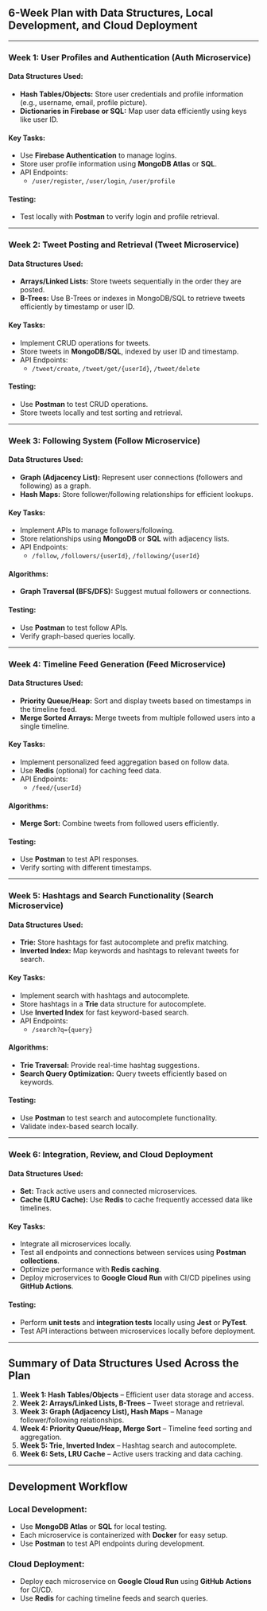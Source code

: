 

## **6-Week Plan with Data Structures, Local Development, and Cloud Deployment**

---

### **Week 1: User Profiles and Authentication (Auth Microservice)**

#### **Data Structures Used:**
- **Hash Tables/Objects:** Store user credentials and profile information (e.g., username, email, profile picture).
- **Dictionaries in Firebase or SQL:** Map user data efficiently using keys like user ID.

#### **Key Tasks:**
- Use **Firebase Authentication** to manage logins.
- Store user profile information using **MongoDB Atlas** or **SQL**.
- API Endpoints:  
  - `/user/register`, `/user/login`, `/user/profile`

#### **Testing:**
- Test locally with **Postman** to verify login and profile retrieval.
  
---

### **Week 2: Tweet Posting and Retrieval (Tweet Microservice)**

#### **Data Structures Used:**
- **Arrays/Linked Lists:** Store tweets sequentially in the order they are posted.
- **B-Trees:** Use B-Trees or indexes in MongoDB/SQL to retrieve tweets efficiently by timestamp or user ID.

#### **Key Tasks:**
- Implement CRUD operations for tweets.
- Store tweets in **MongoDB/SQL**, indexed by user ID and timestamp.
- API Endpoints:  
  - `/tweet/create`, `/tweet/get/{userId}`, `/tweet/delete`

#### **Testing:**
- Use **Postman** to test CRUD operations.
- Store tweets locally and test sorting and retrieval.

---

### **Week 3: Following System (Follow Microservice)**

#### **Data Structures Used:**
- **Graph (Adjacency List):** Represent user connections (followers and following) as a graph.
- **Hash Maps:** Store follower/following relationships for efficient lookups.

#### **Key Tasks:**
- Implement APIs to manage followers/following.
- Store relationships using **MongoDB** or **SQL** with adjacency lists.
- API Endpoints:  
  - `/follow`, `/followers/{userId}`, `/following/{userId}`

#### **Algorithms:**
- **Graph Traversal (BFS/DFS):** Suggest mutual followers or connections.

#### **Testing:**
- Use **Postman** to test follow APIs.
- Verify graph-based queries locally.

---

### **Week 4: Timeline Feed Generation (Feed Microservice)**

#### **Data Structures Used:**
- **Priority Queue/Heap:** Sort and display tweets based on timestamps in the timeline feed.
- **Merge Sorted Arrays:** Merge tweets from multiple followed users into a single timeline.

#### **Key Tasks:**
- Implement personalized feed aggregation based on follow data.
- Use **Redis** (optional) for caching feed data.
- API Endpoints:  
  - `/feed/{userId}`

#### **Algorithms:**
- **Merge Sort:** Combine tweets from followed users efficiently.

#### **Testing:**
- Use **Postman** to test API responses.
- Verify sorting with different timestamps.

---

### **Week 5: Hashtags and Search Functionality (Search Microservice)**

#### **Data Structures Used:**
- **Trie:** Store hashtags for fast autocomplete and prefix matching.
- **Inverted Index:** Map keywords and hashtags to relevant tweets for search.

#### **Key Tasks:**
- Implement search with hashtags and autocomplete.
- Store hashtags in a **Trie** data structure for autocomplete.
- Use **Inverted Index** for fast keyword-based search.
- API Endpoints:  
  - `/search?q={query}`

#### **Algorithms:**
- **Trie Traversal:** Provide real-time hashtag suggestions.
- **Search Query Optimization:** Query tweets efficiently based on keywords.

#### **Testing:**
- Use **Postman** to test search and autocomplete functionality.
- Validate index-based search locally.

---

### **Week 6: Integration, Review, and Cloud Deployment**

#### **Data Structures Used:**
- **Set:** Track active users and connected microservices.
- **Cache (LRU Cache):** Use **Redis** to cache frequently accessed data like timelines.

#### **Key Tasks:**
- Integrate all microservices locally.
- Test all endpoints and connections between services using **Postman collections**.
- Optimize performance with **Redis caching**.
- Deploy microservices to **Google Cloud Run** with CI/CD pipelines using **GitHub Actions**.

#### **Testing:**
- Perform **unit tests** and **integration tests** locally using **Jest** or **PyTest**.
- Test API interactions between microservices locally before deployment.

---

## **Summary of Data Structures Used Across the Plan**

1. **Week 1: Hash Tables/Objects** – Efficient user data storage and access.
2. **Week 2: Arrays/Linked Lists, B-Trees** – Tweet storage and retrieval.
3. **Week 3: Graph (Adjacency List), Hash Maps** – Manage follower/following relationships.
4. **Week 4: Priority Queue/Heap, Merge Sort** – Timeline feed sorting and aggregation.
5. **Week 5: Trie, Inverted Index** – Hashtag search and autocomplete.
6. **Week 6: Sets, LRU Cache** – Active users tracking and data caching.

---

## **Development Workflow**

### **Local Development:**
- Use **MongoDB Atlas** or **SQL** for local testing.
- Each microservice is containerized with **Docker** for easy setup.
- Use **Postman** to test API endpoints during development.

### **Cloud Deployment:**
- Deploy each microservice on **Google Cloud Run** using **GitHub Actions** for CI/CD.
- Use **Redis** for caching timeline feeds and search queries.


